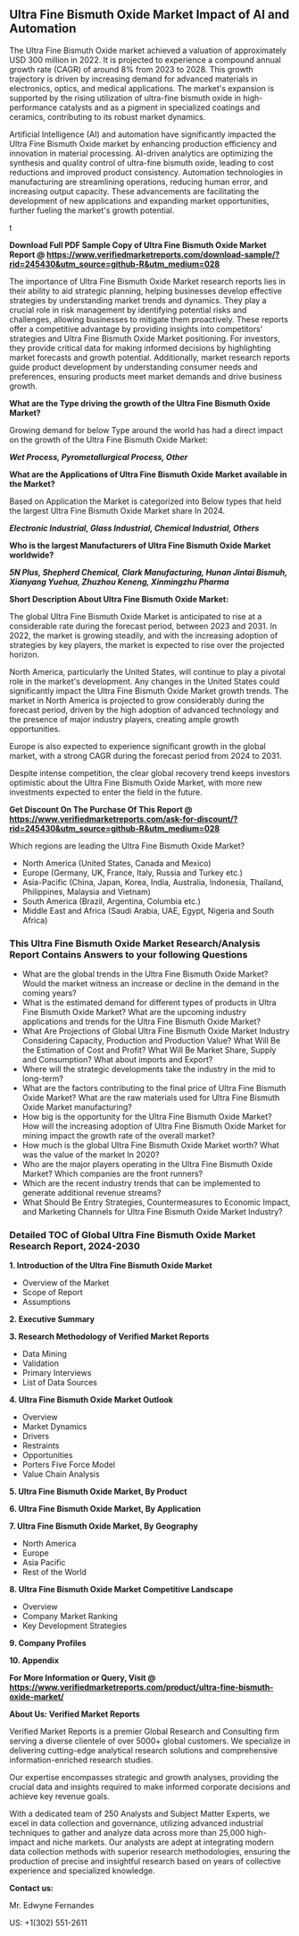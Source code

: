<h2>Ultra Fine Bismuth Oxide Market Impact of AI and Automation</h2><p>The Ultra Fine Bismuth Oxide market achieved a valuation of approximately USD 300 million in 2022. It is projected to experience a compound annual growth rate (CAGR) of around 8% from 2023 to 2028. This growth trajectory is driven by increasing demand for advanced materials in electronics, optics, and medical applications. The market's expansion is supported by the rising utilization of ultra-fine bismuth oxide in high-performance catalysts and as a pigment in specialized coatings and ceramics, contributing to its robust market dynamics.</p><p>Artificial Intelligence (AI) and automation have significantly impacted the Ultra Fine Bismuth Oxide market by enhancing production efficiency and innovation in material processing. AI-driven analytics are optimizing the synthesis and quality control of ultra-fine bismuth oxide, leading to cost reductions and improved product consistency. Automation technologies in manufacturing are streamlining operations, reducing human error, and increasing output capacity. These advancements are facilitating the development of new applications and expanding market opportunities, further fueling the market's growth potential.</p>t</p><p id="" class=""><strong>Download Full PDF Sample Copy of Ultra Fine Bismuth Oxide Market Report @ <a href="https://www.verifiedmarketreports.com/download-sample/?rid=245430&utm_source=github-R&utm_medium=028" target="_blank">https://www.verifiedmarketreports.com/download-sample/?rid=245430&utm_source=github-R&utm_medium=028</a></strong></p><p>The importance of&nbsp;Ultra Fine Bismuth Oxide Market research reports lies in their ability to aid strategic planning, helping businesses develop effective strategies by understanding market trends and dynamics. They play a crucial role in risk management by identifying potential risks and challenges, allowing businesses to mitigate them proactively. These reports offer a competitive advantage by providing insights into competitors' strategies and Ultra Fine Bismuth Oxide Market positioning. For investors, they provide critical data for making informed decisions by highlighting market forecasts and growth potential. Additionally, market research reports guide product development by understanding consumer needs and preferences, ensuring products meet market demands and drive business growth.</p><p><strong>What are the&nbsp;Type driving the growth of the Ultra Fine Bismuth Oxide Market?</strong></p><p id="" class="">Growing demand for below Type around the world has had a direct impact on the growth of the Ultra Fine Bismuth Oxide Market:</p><em><strong>Wet Process, Pyrometallurgical Process, Other</strong></em></p><strong>What are the&nbsp;Applications&nbsp;of Ultra Fine Bismuth Oxide Market available in the Market?</strong></p><p id="" class="">Based on Application the Market is categorized into Below types that held the largest Ultra Fine Bismuth Oxide Market share In 2024.</p><em><strong>Electronic Industrial, Glass Industrial, Chemical Industrial, Others</strong></em></p><strong>Who is the largest Manufacturers of Ultra Fine Bismuth Oxide Market worldwide?</strong></p><p><em><strong>5N Plus, Shepherd Chemical, Clark Manufacturing, Hunan Jintai Bismuh, Xianyang Yuehua, Zhuzhou Keneng, Xinmingzhu Pharma</strong></em></p><p id="" class=""><strong>Short Description About Ultra Fine Bismuth Oxide Market:</strong></p><p>The global Ultra Fine Bismuth Oxide Market is anticipated to rise at a considerable rate during the forecast period, between 2023 and 2031. In 2022, the market is growing steadily, and with the increasing adoption of strategies by key players, the market is expected to rise over the projected horizon.</p><p>North America, particularly the United States, will continue to play a pivotal role in the market's development. Any changes in the United States could significantly impact the Ultra Fine Bismuth Oxide Market growth trends. The market in North America is projected to grow considerably during the forecast period, driven by the high adoption of advanced technology and the presence of major industry players, creating ample growth opportunities.</p><p>Europe is also expected to experience significant growth in the global market, with a strong CAGR during the forecast period from 2024 to 2031.</p><p>Despite intense competition, the clear global recovery trend keeps investors optimistic about the Ultra Fine Bismuth Oxide Market, with more new investments expected to enter the field in the future.</p><p id="" class=""><strong>Get Discount On The Purchase Of This Report @ <a href="https://www.verifiedmarketreports.com/ask-for-discount/?rid=245430&utm_source=github-R&utm_medium=028" target="_blank">https://www.verifiedmarketreports.com/ask-for-discount/?rid=245430&utm_source=github-R&utm_medium=028</a></strong></p>Which regions are leading the Ultra Fine Bismuth Oxide Market?</p><ul><li>North America (United States, Canada and Mexico)</li><li>Europe (Germany, UK, France, Italy, Russia and Turkey etc.)</li><li>Asia-Pacific (China, Japan, Korea, India, Australia, Indonesia, Thailand, Philippines, Malaysia and Vietnam)</li><li>South America (Brazil, Argentina, Columbia etc.)</li><li>Middle East and Africa (Saudi Arabia, UAE, Egypt, Nigeria and South Africa)</li></ul><h3 id="" class="">This Ultra Fine Bismuth Oxide Market Research/Analysis Report Contains Answers to your following Questions</h3><ul><li>What are the global trends in the Ultra Fine Bismuth Oxide Market? Would the market witness an increase or decline in the demand in the coming years?</li><li>What is the estimated demand for different types of products in Ultra Fine Bismuth Oxide Market? What are the upcoming industry applications and trends for the Ultra Fine Bismuth Oxide Market?</li><li>What Are Projections of Global Ultra Fine Bismuth Oxide Market Industry Considering Capacity, Production and Production Value? What Will Be the Estimation of Cost and Profit? What Will Be Market Share, Supply and Consumption? What about imports and Export?</li><li>Where will the strategic developments take the industry in the mid to long-term?</li><li>What are the factors contributing to the final price of Ultra Fine Bismuth Oxide Market? What are the raw materials used for Ultra Fine Bismuth Oxide Market manufacturing?</li><li>How big is the opportunity for the Ultra Fine Bismuth Oxide Market? How will the increasing adoption of Ultra Fine Bismuth Oxide Market for mining impact the growth rate of the overall market?</li><li>How much is the global Ultra Fine Bismuth Oxide Market worth? What was the value of the market In 2020?</li><li>Who are the major players operating in the Ultra Fine Bismuth Oxide Market? Which companies are the front runners?</li><li>Which are the recent industry trends that can be implemented to generate additional revenue streams?</li><li>What Should Be Entry Strategies, Countermeasures to Economic Impact, and Marketing Channels for Ultra Fine Bismuth Oxide Market Industry?</li></ul><h3 id="" class="">Detailed TOC of Global Ultra Fine Bismuth Oxide Market Research Report, 2024-2030</h3><p id="" class=""><strong>1. Introduction of the Ultra Fine Bismuth Oxide Market</strong></p><ul><li>Overview of the Market</li><li>Scope of Report</li><li>Assumptions</li></ul><p id="" class=""><strong>2. Executive Summary</strong></p><p id="" class=""><strong>3. Research Methodology of Verified Market Reports</strong></p><ul><li>Data Mining</li><li>Validation</li><li>Primary Interviews</li><li>List of Data Sources</li></ul><p id="" class=""><strong>4. Ultra Fine Bismuth Oxide Market Outlook</strong></p><ul><li>Overview</li><li>Market Dynamics</li><li>Drivers</li><li>Restraints</li><li>Opportunities</li><li>Porters Five Force Model</li><li>Value Chain Analysis</li></ul><p id="" class=""><strong>5. Ultra Fine Bismuth Oxide Market, By Product</strong></p><p id="" class=""><strong>6. Ultra Fine Bismuth Oxide Market, By Application</strong></p><p id="" class=""><strong>7. Ultra Fine Bismuth Oxide Market, By Geography</strong></p><ul><li>North America</li><li>Europe</li><li>Asia Pacific</li><li>Rest of the World</li></ul><p id="" class=""><strong>8. Ultra Fine Bismuth Oxide Market Competitive Landscape</strong></p><ul><li>Overview</li><li>Company Market Ranking</li><li>Key Development Strategies</li></ul><p id="" class=""><strong>9. Company Profiles</strong></p><p id="" class=""><strong>10. Appendix</strong></p><p id="" class=""><strong>For More Information or Query, Visit @ <a href="https://www.verifiedmarketreports.com/product/ultra-fine-bismuth-oxide-market/" target="_blank">https://www.verifiedmarketreports.com/product/ultra-fine-bismuth-oxide-market/</a></strong></p><p id="" class=""><strong>About Us: Verified Market Reports</strong></p><p id="" class="">Verified Market Reports is a premier Global Research and Consulting firm serving a diverse clientele of over 5000+ global customers. We specialize in delivering cutting-edge analytical research solutions and comprehensive information-enriched research studies.</p><p id="" class="">Our expertise encompasses strategic and growth analyses, providing the crucial data and insights required to make informed corporate decisions and achieve key revenue goals.</p><p id="" class="">With a dedicated team of 250 Analysts and Subject Matter Experts, we excel in data collection and governance, utilizing advanced industrial techniques to gather and analyze data across more than 25,000 high-impact and niche markets. Our analysts are adept at integrating modern data collection methods with superior research methodologies, ensuring the production of precise and insightful research based on years of collective experience and specialized knowledge.</p><p id="" class=""><strong>Contact us:</strong></p><p id="" class="">Mr. Edwyne Fernandes</p><p id="" class="">US: +1(302) 551-2611</p>